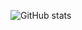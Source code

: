 ![GitHub stats](https://github-readme-stats.vercel.app/api?username=tergel-sama&count_private=true&show_icons=true&theme=nord&include_all_commits=true&hide=stars)

